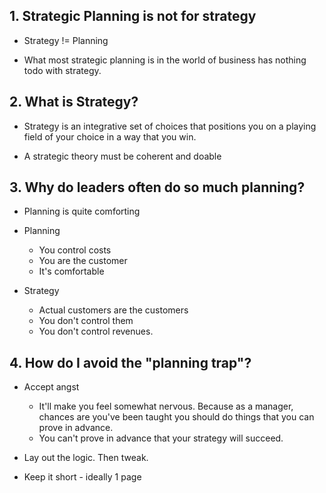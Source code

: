## 1. Strategic Planning is not for strategy

- Strategy != Planning

- What most strategic planning is in the world of business has nothing todo with strategy.

## 2. What is Strategy?

- Strategy is an integrative set of choices that positions you on a playing field of your choice in a way that you win.

- A strategic theory must be coherent and doable

## 3. Why do leaders often do so much planning?

- Planning is quite comforting

- Planning
    - You control costs
    - You are the customer
    - It's comfortable

- Strategy
    - Actual customers are the customers
    - You don't control them
    - You don't control revenues.
    
## 4. How do I avoid the "planning trap"?

- Accept angst
    - It'll make you feel somewhat nervous. Because as a manager, chances are you've been taught you should do things that you can prove in advance.
    - You can't prove in advance that your strategy will succeed.

- Lay out the logic. Then tweak.
- Keep it short - ideally 1 page
